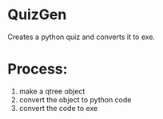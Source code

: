 # QuizGen
Creates a python quiz and converts it to exe.

# Process:
1. make a qtree object
2. convert the object to python code
3. convert the code to exe


